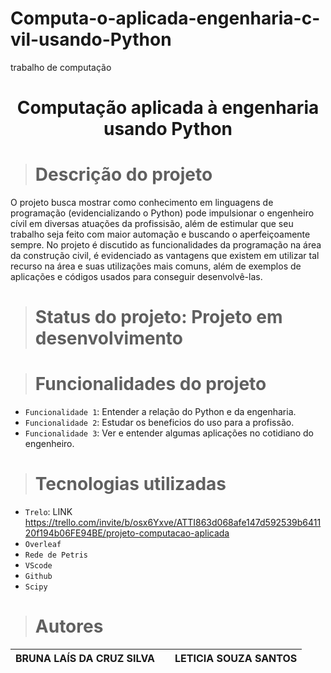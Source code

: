 # Computa-o-aplicada-engenharia-c-vil-usando-Python
trabalho de computação<h1 align="center"> Computação aplicada à engenharia usando Python </h1>


> # Descrição do projeto #
O projeto busca mostrar como conhecimento em linguagens de programação (evidencializando o Python) pode impulsionar o engenheiro cívil em diversas atuações da profissisão, além de estimular que seu trabalho seja feito com maior automação e buscando o aperfeiçoamente sempre.
No projeto é discutido as funcionalidades da programação na área da construção civil, é evidenciado as vantagens que existem em utilizar tal recurso na área e suas utilizações mais comuns, além de exemplos de aplicações e códigos usados para conseguir desenvolvê-las.


> # Status do projeto:                                     Projeto em desenvolvimento

> #  Funcionalidades do projeto
- `Funcionalidade 1`: Entender a relação do Python e da engenharia.
- `Funcionalidade 2`: Estudar os beneficios do uso para a profissão. 
- `Funcionalidade 3`: Ver e entender algumas aplicações no cotidiano do engenheiro.

> # Tecnologias utilizadas
- `Trelo`: LINK https://trello.com/invite/b/osx6Yxve/ATTI863d068afe147d592539b641120f194b06FE94BE/projeto-computacao-aplicada
- `Overleaf`
- `Rede de Petris`
- `VScode`
- `Github`
- `Scipy`

># Autores

|BRUNA LAÍS DA CRUZ SILVA|  |  LETICIA SOUZA SANTOS |
| :---: | :---: | :---: |
